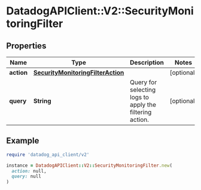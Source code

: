 # DatadogAPIClient::V2::SecurityMonitoringFilter

## Properties

| Name | Type | Description | Notes |
| ---- | ---- | ----------- | ----- |
| **action** | [**SecurityMonitoringFilterAction**](SecurityMonitoringFilterAction.md) |  | [optional] |
| **query** | **String** | Query for selecting logs to apply the filtering action. | [optional] |

## Example

```ruby
require 'datadog_api_client/v2'

instance = DatadogAPIClient::V2::SecurityMonitoringFilter.new(
  action: null,
  query: null
)
```


